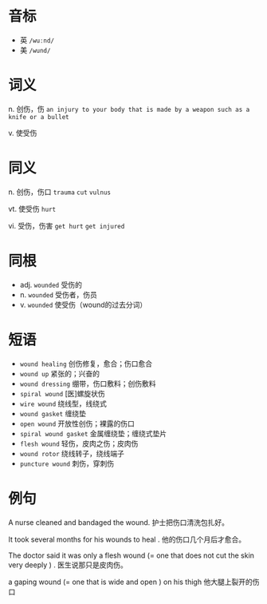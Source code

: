 # 音标

- 英 `/wuːnd/`
- 美 `/wund/`

# 词义

n. 创伤，伤
`an injury to your body that is made by a weapon such as a knife or a bullet`

v. 使受伤


# 同义

n. 创伤，伤口
`trauma` `cut` `vulnus`

vt. 使受伤
`hurt`

vi. 受伤，伤害
`get hurt` `get injured`

# 同根

- adj. `wounded` 受伤的
- n. `wounded` 受伤者，伤员
- v. `wounded` 使受伤（wound的过去分词）

# 短语

- `wound healing` 创伤修复，愈合；伤口愈合
- `wound up` 紧张的；兴奋的
- `wound dressing` 绷带，伤口敷料；创伤敷料
- `spiral wound` [医]螺旋状伤
- `wire wound` 绕线型，线绕式
- `wound gasket` 缠绕垫
- `open wound` 开放性创伤；裸露的伤口
- `spiral wound gasket` 金属缠绕垫；缠绕式垫片
- `flesh wound` 轻伤，皮肉之伤；皮肉伤
- `wound rotor` 绕线转子，绕线端子
- `puncture wound` 刺伤，穿刺伤

# 例句

A nurse cleaned and bandaged the wound.
护士把伤口清洗包扎好。

It took several months for his wounds to heal .
他的伤口几个月后才愈合。

The doctor said it was only a flesh wound (= one that does not cut the skin very deeply ) .
医生说那只是皮肉伤。

a gaping wound (= one that is wide and open ) on his thigh
他大腿上裂开的伤口


